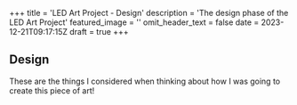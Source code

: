 +++
title = 'LED Art Project - Design'
description = 'The design phase of the LED Art Project'
featured_image = ''
omit_header_text = false
date = 2023-12-21T09:17:15Z
draft = true
+++

## Design

These are the things I considered when thinking about how I was going to create this piece of art!